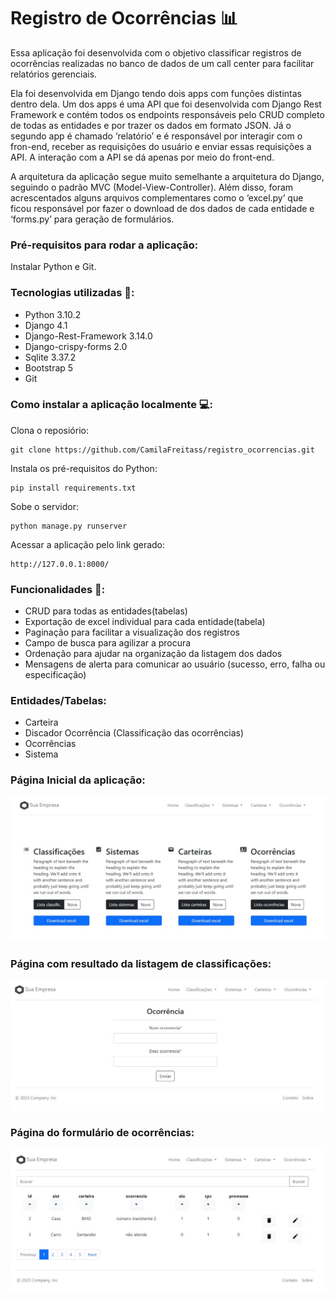 # Registro de Ocorrências 📊
Essa aplicação foi desenvolvida com o objetivo classificar registros de ocorrências realizadas no banco de dados de um call center para facilitar relatórios gerenciais.

Ela foi desenvolvida em Django tendo dois apps com funções distintas dentro dela. Um dos apps é uma API que foi desenvolvida com Django Rest Framework e contém todos os endpoints responsáveis pelo CRUD completo de todas as entidades e por trazer os dados em formato JSON. Já o segundo app é chamado ‘relatório’ e é responsável por interagir com o fron-end, receber as requisições do usuário e enviar essas requisições a API.  A interação com a API se dá apenas por meio do front-end. 

A arquitetura da aplicação segue muito semelhante a arquitetura do Django, seguindo o padrão MVC (Model-View-Controller). Além disso, foram acrescentados alguns arquivos complementares como o ‘excel.py’ que ficou responsável por fazer o download de dos dados de cada entidade e ‘forms.py’ para geração de formulários. 

### Pré-requisitos para rodar a aplicação:

Instalar Python e Git.

### Tecnologias utilizadas 📲:
* Python 3.10.2
* Django 4.1
* Django-Rest-Framework 3.14.0
* Django-crispy-forms 2.0
* Sqlite 3.37.2
* Bootstrap 5
* Git

### Como instalar a aplicação localmente 💻:

Clona o reposiório:

```
git clone https://github.com/CamilaFreitass/registro_ocorrencias.git
```
Instala os pré-requisitos do Python:
```
pip install requirements.txt 
```
Sobe o servidor:
```
python manage.py runserver 
```
Acessar a aplicação pelo link gerado:
```
http://127.0.0.1:8000/
```

### Funcionalidades 🔀:
* CRUD para todas as entidades(tabelas)
* Exportação de excel individual para cada entidade(tabela)
* Paginação para facilitar a visualização dos registros
* Campo de busca para agilizar a procura
* Ordenação para ajudar na organização da listagem dos dados
* Mensagens de alerta para comunicar ao usuário (sucesso, erro, falha ou especificação) 

### Entidades/Tabelas:
* Carteira
* Discador Ocorrência (Classificação das ocorrências)
* Ocorrências 
* Sistema 

### Página Inicial da aplicação: 

![](imagens/1ebc3c80-4c68-4c73-ac65-49adc9452233.jpg)

### Página com resultado da listagem de classificações:

![](imagens/6fb50912-3e35-45c8-8bce-8c9f5a65580f.jpg)

### Página do formulário de ocorrências:

![](imagens/92542070-fa7a-4729-ae95-fbb759816eb6.jpg)

